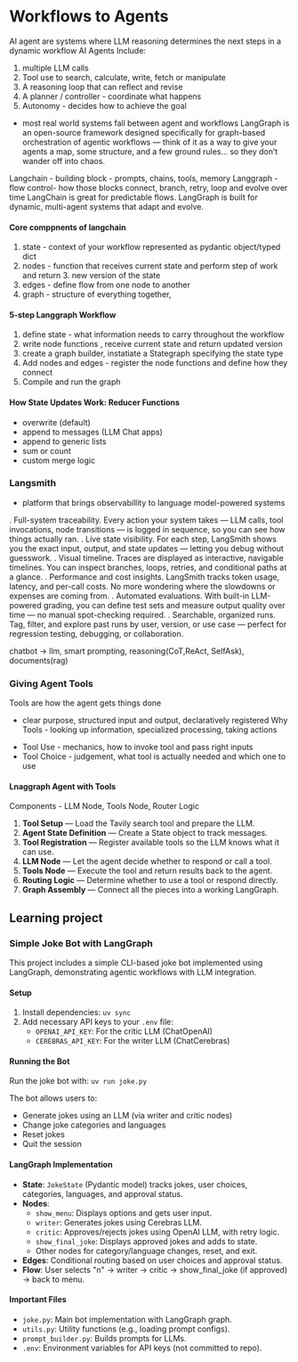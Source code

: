 # Workflows to Agents

AI agent are systems where LLM reasoning determines the next steps in a dynamic workflow
AI Agents Include:
1. multiple LLM calls
2. Tool use to search, calculate, write, fetch or manipulate
3. A reasoning loop that can reflect and revise
4. A planner / controller - coordinate what happens
5. Autonomy - decides how to achieve the goal

- most real world systems fall between agent and workflows
LangGraph is an open-source framework designed specifically for graph-based orchestration of agentic workflows — think of it as a way to give your agents a map, some structure, and a few ground rules... so they don’t wander off into chaos.

Langchain - building block - prompts, chains, tools, memory
Langgraph - flow control- how those blocks connect, branch, retry, loop and evolve over time
LangChain is great for predictable flows.
LangGraph is built for dynamic, multi-agent systems that adapt and evolve.

#### Core comppnents of langchain
1. state - context of your workflow represented as pydantic object/typed dict
2. nodes - function that receives current state and perform step of work and return 3. new version of the state
4. edges - define flow from one node to another
5. graph - structure of everything together, 

#### 5-step Langgraph Workflow
1. define state - what information needs to carry throughout the workflow
2. write node functions , receive current state and return updated version
3. create a graph builder, instatiate a Stategraph specifying the state type
4. Add nodes and edges - register the node functions and define how they connect
5. Compile and run the graph

#### How State Updates Work: Reducer Functions
- overwrite (default)
- append to messages (LLM Chat apps)
- append to generic lists
- sum or count
- custom merge logic

### Langsmith
- platform that brings observabillity to language model-powered systems   

. Full-system traceability. Every action your system takes — LLM calls, tool invocations, node transitions — is logged in sequence, so you can see how things actually ran.
. Live state visibility. For each step, LangSmith shows you the exact input, output, and state updates — letting you debug without guesswork.
. Visual timeline. Traces are displayed as interactive, navigable timelines. You can inspect branches, loops, retries, and conditional paths at a glance.
. Performance and cost insights. LangSmith tracks token usage, latency, and per-call costs. No more wondering where the slowdowns or expenses are coming from.
. Automated evaluations. With built-in LLM-powered grading, you can define test sets and measure output quality over time — no manual spot-checking required.
. Searchable, organized runs. Tag, filter, and explore past runs by user, version, or use case — perfect for regression testing, debugging, or collaboration.

chatbot -> llm, smart prompting, reasoning(CoT,ReAct, SelfAsk), documents(rag)

### Giving Agent Tools
Tools are how the agent gets things done
- clear purpose, structured input and output, declaratively registered
Why Tools - looking up information, specialized processing, taking actions

* Tool Use - mechanics, how to invoke tool and pass right inputs
* Tool Choice - judgement, what tool is actually needed and which one to use

#### Lnaggraph Agent with Tools
Components - LLM Node, Tools Node, Router Logic

1. **Tool Setup** — Load the Tavily search tool and prepare the LLM.
2. **Agent State Definition** — Create a State object to track messages.
3. **Tool Registration** — Register available tools so the LLM knows what it can use.
4. **LLM Node** — Let the agent decide whether to respond or call a tool.
5. **Tools Node** — Execute the tool and return results back to the agent.
6. **Routing Logic** — Determine whether to use a tool or respond directly. 
7. **Graph Assembly** — Connect all the pieces into a working LangGraph.

## Learning project

### Simple Joke Bot with LangGraph

This project includes a simple CLI-based joke bot implemented using LangGraph, demonstrating agentic workflows with LLM integration.

#### Setup
1. Install dependencies: `uv sync`
2. Add necessary API keys to your `.env` file:
   - `OPENAI_API_KEY`: For the critic LLM (ChatOpenAI)
   - `CEREBRAS_API_KEY`: For the writer LLM (ChatCerebras)

#### Running the Bot
Run the joke bot with: `uv run joke.py`

The bot allows users to:
- Generate jokes using an LLM (via writer and critic nodes)
- Change joke categories and languages
- Reset jokes
- Quit the session

#### LangGraph Implementation
- **State**: `JokeState` (Pydantic model) tracks jokes, user choices, categories, languages, and approval status.
- **Nodes**: 
  - `show_menu`: Displays options and gets user input.
  - `writer`: Generates jokes using Cerebras LLM.
  - `critic`: Approves/rejects jokes using OpenAI LLM, with retry logic.
  - `show_final_joke`: Displays approved jokes and adds to state.
  - Other nodes for category/language changes, reset, and exit.
- **Edges**: Conditional routing based on user choices and approval status.
- **Flow**: User selects "n" → writer → critic → show_final_joke (if approved) → back to menu.

#### Important Files
- `joke.py`: Main bot implementation with LangGraph graph.
- `utils.py`: Utility functions (e.g., loading prompt configs).
- `prompt_builder.py`: Builds prompts for LLMs.
- `.env`: Environment variables for API keys (not committed to repo).